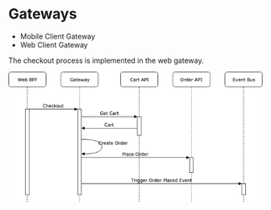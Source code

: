 # Gateways

* Mobile Client Gateway
* Web Client Gateway

The checkout process is implemented in the web gateway.

![Checkout Sequence Diagram](../../resources/Checkout%20Sequence.png?raw=true "Checkout Sequence Diagram")
